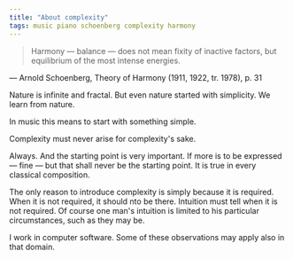 ```yaml
---
title: "About complexity"
tags: music piano schoenberg complexity harmony
---
```


> Harmony — balance — does not mean fixity of inactive factors, but equilibrium of the most intense energies.

— Arnold Schoenberg, Theory of Harmony (1911, 1922, tr. 1978), p. 31

Nature is infinite and fractal. But even nature started with simplicity. We learn from nature.

In music this means to start with something simple.

Complexity must never arise for complexity's sake.

Always. And the starting point is very important. If more is to be expressed — fine — but that shall never be the starting point. It is true in every classical composition.

The only reason to introduce complexity is simply because it is required. When it is not required, it should nto be there. Intuition must tell when it is not required. Of course one man's intuition is limited to his particular circumstances, such as they may be.

I work in computer software. Some of these observations may apply also in that domain.
